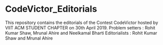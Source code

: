 # CodeVictor_Editorials
This repository contains the editorials of the Contest CodeVictor hosted by VIIT ACM STUDENT CHAPTER on 30th April 2019.
Problem setters : Rohit Kumar Shaw, Mrunal Ahire and Neelkamal Bharti
Editorialists : Rohit Kumar Shaw and Mrunal Ahire
